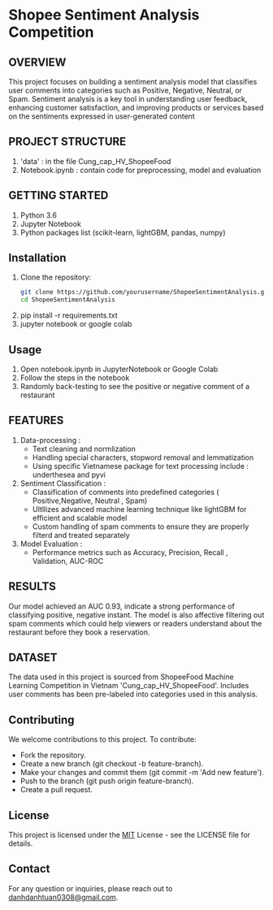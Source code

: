 # Shopee Sentiment Analysis Competition

## OVERVIEW 
This project focuses on building a sentiment analysis model that classifies user comments into categories such as Positive, Negative, Neutral, or Spam. Sentiment analysis is a key tool in understanding user feedback, enhancing customer satisfaction, and improving products or services based on the sentiments expressed in user-generated content
## PROJECT STRUCTURE
1) 'data' : in the file Cung_cap_HV_ShopeeFood
2) Notebook.ipynb : contain code for preprocessing, model and evaluation
## GETTING STARTED
1) Python 3.6
2) Jupyter Notebook
3) Python packages list (scikit-learn, lightGBM, pandas, numpy)
## Installation
1) Clone the repository:
   ```bash
   git clone https://github.com/yourusername/ShopeeSentimentAnalysis.git
   cd ShopeeSentimentAnalysis
2) pip install -r requirements.txt
3) jupyter notebook or google colab
## Usage 
1) Open notebook.ipynb in JupyterNotebook or Google Colab
2) Follow the steps in the notebook
3) Randomly back-testing to see the positive or negative comment of a restaurant
## FEATURES
1) Data-processing :
   - Text cleaning and normlization
   - Handling special characters, stopword removal and lemmatization
   - Using specific Vietnamese package for text processing include : underthesea and pyvi
2) Sentiment Classification :
   - Classification of comments into predefined categories ( Positive,Negative, Neutral , Spam)
   - Ultllizes advanced machine learning technique like lightGBM for efficient and scalable model
   - Custom handling of spam comments to ensure they are properly filterd and treated separately
3) Model Evaluation  :
   - Performance metrics such as Accuracy, Precision, Recall , Validation, AUC-ROC
## RESULTS 
Our model achieved an AUC 0.93, indicate a strong performance of classifying positive, negative instant. The model is also affective filtering out spam comments which could help viewers or readers understand about the restaurant before they book a reservation.
## DATASET 
The data used in this project is sourced from ShopeeFood Machine Learning Competition in Vietnam 'Cung_cap_HV_ShopeeFood'. Includes user comments has been pre-labeled into categories used in this analysis.
## Contributing
We welcome contributions to this project. To contribute:
- Fork the repository.
- Create a new branch (git checkout -b feature-branch).
- Make your changes and commit them (git commit -m 'Add new feature').
- Push to the branch (git push origin feature-branch).
- Create a pull request.
## License
This project is licensed under the [MIT](https://choosealicense.com/licenses/mit/) License - see the LICENSE file for details.
## Contact 
For any question or inquiries, please reach out to danhdanhtuan0308@gmail.com.
